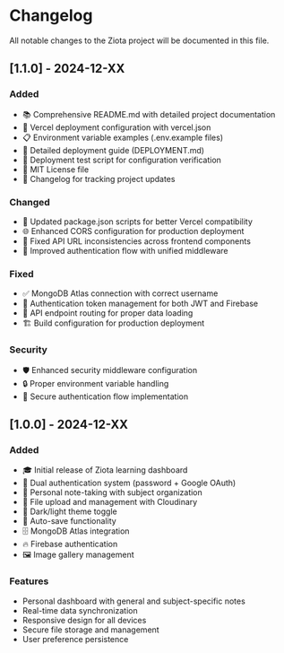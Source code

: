# Changelog

All notable changes to the Ziota project will be documented in this file.

## [1.1.0] - 2024-12-XX

### Added
- 📚 Comprehensive README.md with detailed project documentation
- 🚀 Vercel deployment configuration with vercel.json
- 📋 Environment variable examples (.env.example files)
- 📖 Detailed deployment guide (DEPLOYMENT.md)
- 🧪 Deployment test script for configuration verification
- 📄 MIT License file
- 📝 Changelog for tracking project updates

### Changed
- 🔧 Updated package.json scripts for better Vercel compatibility
- 🌐 Enhanced CORS configuration for production deployment
- 🔗 Fixed API URL inconsistencies across frontend components
- 🔐 Improved authentication flow with unified middleware

### Fixed
- ✅ MongoDB Atlas connection with correct username
- 🔑 Authentication token management for both JWT and Firebase
- 🔄 API endpoint routing for proper data loading
- 🏗️ Build configuration for production deployment

### Security
- 🛡️ Enhanced security middleware configuration
- 🔒 Proper environment variable handling
- 🔐 Secure authentication flow implementation

## [1.0.0] - 2024-12-XX

### Added
- 🎓 Initial release of Ziota learning dashboard
- 🔐 Dual authentication system (password + Google OAuth)
- 📝 Personal note-taking with subject organization
- 📁 File upload and management with Cloudinary
- 🎨 Dark/light theme toggle
- 💾 Auto-save functionality
- 🗄️ MongoDB Atlas integration
- 🔥 Firebase authentication
- 🖼️ Image gallery management

### Features
- Personal dashboard with general and subject-specific notes
- Real-time data synchronization
- Responsive design for all devices
- Secure file storage and management
- User preference persistence
